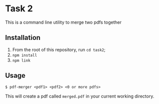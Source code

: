 # Task 2

This is a command line utility to merge two pdfs together

## Installation

1. From the root of this repository, run `cd task2`;
2. `npm install`
3. `npm link`

## Usage

```
$ pdf-merger <pdf1> <pdf2> <0 or more pdfs>
```

This will create a pdf called `merged.pdf` in your current working directory.

